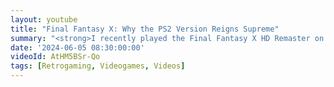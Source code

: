 ```yaml
---
layout: youtube
title: "Final Fantasy X: Why the PS2 Version Reigns Supreme"
summary: "<strong>I recently played the Final Fantasy X HD Remaster on PC</strong>. And it just didn't look right. Here's why I think it's better on PlayStation 2."
date: '2024-06-05 08:30:00:00'
videoId: AtHM5BSr-Qo
tags: [Retrogaming, Videogames, Videos]
---
```


